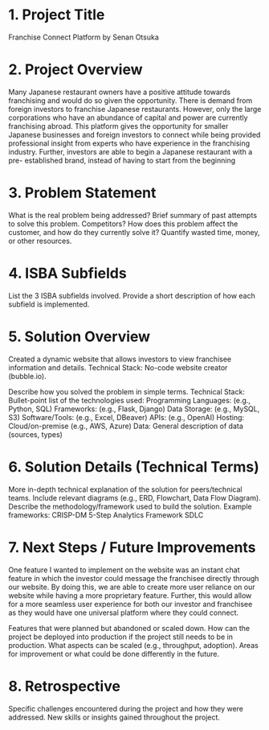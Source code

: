 # 1. Project Title
Franchise Connect Platform by Senan Otsuka 

# 2. Project Overview

Many Japanese restaurant owners have a positive attitude towards franchising and would do so given the opportunity. There is demand from foreign investors to franchise Japanese restaurants. However, only the large corporations who have an abundance of capital and power are currently franchising abroad. This platform gives the opportunity for smaller Japanese businesses and foreign investors to connect while being provided professional insight from experts who have experience in the franchising industry. Further, investors are able to begin a Japanese restaurant with a pre- established brand, instead of having to start from the beginning

# 3. Problem Statement
What is the real problem being addressed?
Brief summary of past attempts to solve this problem. Competitors?
How does this problem affect the customer, and how do they currently solve it?
Quantify wasted time, money, or other resources.

# 4. ISBA Subfields
List the 3 ISBA subfields involved.
Provide a short description of how each subfield is implemented.

# 5. Solution Overview
Created a dynamic website that allows investors to view franchisee information and details. 
Technical Stack: No-code website creator (bubble.io). 

Describe how you solved the problem in simple terms.
Technical Stack: Bullet-point list of the technologies used:
Programming Languages: (e.g., Python, SQL)
Frameworks: (e.g., Flask, Django)
Data Storage: (e.g., MySQL, S3)
Software/Tools: (e.g., Excel, DBeaver)
APIs: (e.g., OpenAI)
Hosting: Cloud/on-premise (e.g., AWS, Azure)
Data: General description of data (sources, types)

# 6. Solution Details (Technical Terms)
More in-depth technical explanation of the solution for peers/technical teams.
Include relevant diagrams (e.g., ERD, Flowchart, Data Flow Diagram).
Describe the methodology/framework used to build the solution. Example frameworks:
CRISP-DM
5-Step Analytics Framework
SDLC

# 7. Next Steps / Future Improvements
One feature I wanted to implement on the website was an instant chat feature in which the investor could message the franchisee directly through our website. By doing this, we are able to create more user reliance on our website while having a more proprietary feature. Further, this would allow for a more seamless user experience for both our investor and franchisee as they would have one universal platform where they could connect. 

Features that were planned but abandoned or scaled down.
How can the project be deployed into production if the project still needs to be in production.
What aspects can be scaled (e.g., throughput, adoption).
Areas for improvement or what could be done differently in the future.

# 8. Retrospective

Specific challenges encountered during the project and how they were addressed.
New skills or insights gained throughout the project.
